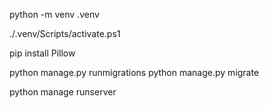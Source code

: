 

python -m venv .venv

./.venv/Scripts/activate.ps1

pip install Pillow

python manage.py runmigrations
python manage.py migrate

python manage runserver